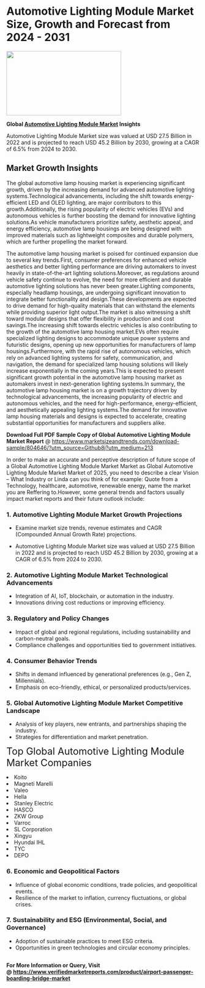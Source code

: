 <H1>Automotive Lighting Module Market Size, Growth and Forecast from 2024 - 2031</H1><img class="aligncenter size-medium wp-image-584254" src="https://thirdeyenews.in/wp-content/uploads/2024/09/Global-Market-Research-300x168.jpeg" alt="" width="300" height="168" /><p><strong>Global&nbsp;<a href="https://www.marketsizeandtrends.com/download-sample/804646/?utm_source=Github8j?utm_medium=213">Automotive Lighting Module Market</a> Insights</strong></p><p>Automotive Lighting Module Market size was valued at USD 27.5 Billion in 2022 and is projected to reach USD 45.2 Billion by 2030, growing at a CAGR of 6.5% from 2024 to 2030.</p><p><h2>Market Growth Insights</h2> <p>The global automotive lamp housing market is experiencing significant growth, driven by the increasing demand for advanced automotive lighting systems.Technological advancements, including the shift towards energy-efficient LED and OLED lighting, are major contributors to this growth.Additionally, the rising popularity of electric vehicles (EVs) and autonomous vehicles is further boosting the demand for innovative lighting solutions.As vehicle manufacturers prioritize safety, aesthetic appeal, and energy efficiency, automotive lamp housings are being designed with improved materials such as lightweight composites and durable polymers, which are further propelling the market forward.</p> <p>The automotive lamp housing market is poised for continued expansion due to several key trends.First, consumer preferences for enhanced vehicle aesthetics and better lighting performance are driving automakers to invest heavily in state-of-the-art lighting solutions.Moreover, as regulations around vehicle safety continue to evolve, the need for more efficient and durable automotive lighting solutions has never been greater.Lighting components, especially headlamp housings, are undergoing significant innovation to integrate better functionality and design.These developments are expected to drive demand for high-quality materials that can withstand the elements while providing superior light output.The market is also witnessing a shift toward modular designs that offer flexibility in production and cost savings.The increasing shift towards electric vehicles is also contributing to the growth of the automotive lamp housing market.EVs often require specialized lighting designs to accommodate unique power systems and futuristic designs, opening up new opportunities for manufacturers of lamp housings.Furthermore, with the rapid rise of autonomous vehicles, which rely on advanced lighting systems for safety, communication, and navigation, the demand for specialized lamp housing solutions will likely increase exponentially in the coming years.This is expected to present significant growth potential in the automotive lamp housing market as automakers invest in next-generation lighting systems.In summary, the automotive lamp housing market is on a growth trajectory driven by technological advancements, the increasing popularity of electric and autonomous vehicles, and the need for high-performance, energy-efficient, and aesthetically appealing lighting systems.The demand for innovative lamp housing materials and designs is expected to accelerate, creating substantial opportunities for manufacturers and suppliers alike.</p> <p><span class=""><strong>Download Full PDF Sample Copy of Global Automotive Lighting Module Market Report</strong> @ <a href="https://www.marketsizeandtrends.com/download-sample/804646/?utm_source=Github8j?utm_medium=213" target="_blank">https://www.marketsizeandtrends.com/download-sample/804646/?utm_source=Github8j?utm_medium=213</a></span></p><p>In order to make an accurate and perceptive description of future scope of a Global&nbsp;Automotive Lighting Module Market Market as Global&nbsp;Automotive Lighting Module Market Market of 2025, you need to describe a clear Vision &ndash; What Industry or Linda can you think of for example: Quote from a Technology, healthcare, automotive, renewable energy, name the market you are Reffering to.However, some general trends and factors usually impact market reports and their future outlook include:</p><h3>1.&nbsp;<strong>Automotive Lighting Module Market Growth Projections</strong></h3><ul><li>Examine market size trends, revenue estimates and CAGR (Compounded Annual Growth Rate) projections.</li><li><p>Automotive Lighting Module Market size was valued at USD 27.5 Billion in 2022 and is projected to reach USD 45.2 Billion by 2030, growing at a CAGR of 6.5% from 2024 to 2030.</p></li></ul><h3>2.&nbsp;<strong>Automotive Lighting Module Market Technological Advancements</strong></h3><ul><li>Integration of AI, IoT, blockchain, or automation in the industry.</li><li>Innovations driving cost reductions or improving efficiency.</li></ul><h3>3.&nbsp;<strong>Regulatory and Policy Changes</strong></h3><ul><li>Impact of global and regional regulations, including sustainability and carbon-neutral goals.</li><li>Compliance challenges and opportunities tied to government initiatives.</li></ul><h3>4.&nbsp;<strong>Consumer Behavior Trends</strong></h3><ul><li>Shifts in demand influenced by generational preferences (e.g., Gen Z, Millennials).</li><li>Emphasis on eco-friendly, ethical, or personalized products/services.</li></ul><h3>5.&nbsp;<strong>Global Automotive Lighting Module Market Competitive Landscape</strong></h3><ul><li>Analysis of key players, new entrants, and partnerships shaping the industry.</li><li>Strategies for differentiation and market penetration.</li></ul><p data-pm-slice="1 1 []"><span style="color: inherit; font-family: inherit; font-size: 25px;">Top Global Automotive Lighting Module Market Companies</span></p><div class="" data-test-id=""><p><li>Koito</li><li> Magneti Marelli</li><li> Valeo</li><li> Hella</li><li> Stanley Electric</li><li> HASCO</li><li> ZKW Group</li><li> Varroc</li><li> SL Corporation</li><li> Xingyu</li><li> Hyundai IHL</li><li> TYC</li><li> DEPO</li></p></div><h3>6.&nbsp;<strong>Economic and Geopolitical Factors</strong></h3><ul><li>Influence of global economic conditions, trade policies, and geopolitical events.</li><li>Resilience of the market to inflation, currency fluctuations, or global crises.</li></ul><h3>7.&nbsp;<strong>Sustainability and ESG (Environmental, Social, and Governance)</strong></h3><ul><li>Adoption of sustainable practices to meet ESG criteria.</li><li>Opportunities in green technologies and circular economy principles.</li></ul><h2><strong style="font-size: 14px;">For More Information or Query, Visit @&nbsp;</strong><a style="background-color: #ffffff; font-size: 14px;" href="https://www.marketsizeandtrends.com/report/automotive-lighting-module-market/" target="_blank">https://www.verifiedmarketreports.com/product/airport-passenger-boarding-bridge-market</a></h2>